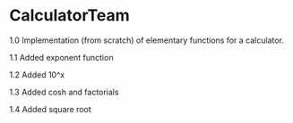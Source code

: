 # CalculatorTeam

1.0 Implementation (from scratch) of elementary functions for a calculator.


  1.1  Added exponent function
  
  
  
  1.2  Added 10^x
  
  
  1.3  Added cosh and factorials
  

  1.4  Added square root
